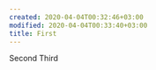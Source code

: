 ```yaml
---
created: 2020-04-04T00:32:46+03:00
modified: 2020-04-04T00:33:40+03:00
title: First
---
```


Second
Third